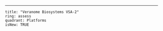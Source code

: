---

    title: "Veranome Biosystems VSA-2"
    ring: assess
    quadrant: Platforms
    isNew: TRUE
